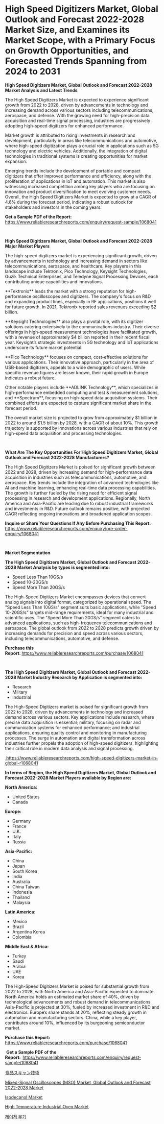 <p><h1>High Speed Digitizers Market, Global Outlook and Forecast 2022-2028 Market Size, and Examines its Market Scope, with a Primary Focus on Growth Opportunities, and Forecasted Trends Spanning from 2024 to 2031</h1></p><p><strong>High Speed Digitizers Market, Global Outlook and Forecast 2022-2028 Market Analysis and Latest Trends</strong></p>
<p><p>The High Speed Digitizers Market is expected to experience significant growth from 2022 to 2028, driven by advancements in technology and increasing demand across various sectors including telecommunications, aerospace, and defense. With the growing need for high-precision data acquisition and real-time signal processing, industries are progressively adopting high-speed digitizers for enhanced performance. </p><p>Market growth is attributed to rising investments in research and development, particularly in areas like telecommunications and automotive, where high-speed digitization plays a crucial role in applications such as 5G technology and electric vehicles. Additionally, the integration of digital technologies in traditional systems is creating opportunities for market expansion. </p><p>Emerging trends include the development of portable and compact digitizers that offer improved performance and efficiency, along with the proliferation of applications in IoT and automation. This market is also witnessing increased competition among key players who are focusing on innovation and product diversification to meet evolving customer needs. Overall, the High Speed Digitizers Market is expected to grow at a CAGR of 4.6% during the forecast period, indicating a robust outlook for stakeholders and investors in the coming years.</p></p>
<p><strong>Get a Sample PDF of the Report:&nbsp;</strong> <a href="https://www.reliableresearchreports.com/enquiry/request-sample/1068041">https://www.reliableresearchreports.com/enquiry/request-sample/1068041</a></p>
<p>&nbsp;</p>
<p><strong>High Speed Digitizers Market, Global Outlook and Forecast 2022-2028 Major Market Players</strong></p>
<p><p>The high-speed digitizers market is experiencing significant growth, driven by advancements in technology and increasing demand in sectors like telecommunications, aerospace, and healthcare. Key players in this landscape include Tektronix, Pico Technology, Keysight Technologies, Guzik Technical Enterprises, and Teledyne Signal Processing Devices, each contributing unique capabilities and innovations.</p><p>**Tektronix** leads the market with a strong reputation for high-performance oscilloscopes and digitizers. The company's focus on R&D and expanding product lines, especially in RF applications, positions it well for future growth. In 2021, Tektronix reported sales revenues exceeding $2 billion.</p><p>**Keysight Technologies** also plays a pivotal role, with its digitizer solutions catering extensively to the communications industry. Their diverse offerings in high-speed measurement technologies have facilitated growth, with a revenue of approximately $4 billion reported in their recent fiscal year. Keysight’s strategic investments in 5G technology and IoT applications underscore its future market potential.</p><p>**Pico Technology** focuses on compact, cost-effective solutions for various applications. Their innovative approach, particularly in the area of USB-based digitizers, appeals to a wide demographic of users. While specific revenue figures are lesser known, their rapid growth in Europe indicates a robust future.</p><p>Other notable players include **ADLINK Technology**, which specializes in high-performance embedded computing and test & measurement solutions, and **Spectrum**, focusing on high-speed data acquisition systems. Their combined efforts are expected to capture significant market share in the forecast period.</p><p>The overall market size is projected to grow from approximately $1 billion in 2022 to around $1.5 billion by 2028, with a CAGR of about 10%. This growth trajectory is supported by innovations across various industries that rely on high-speed data acquisition and processing technologies.</p></p>
<p>&nbsp;</p>
<p><strong>What Are The Key Opportunities For High Speed Digitizers Market, Global Outlook and Forecast 2022-2028 Manufacturers?</strong></p>
<p><p>The High Speed Digitizers Market is poised for significant growth between 2022 and 2028, driven by increasing demand for high-performance data acquisition in industries such as telecommunications, automotive, and aerospace. Key trends include the integration of advanced technologies like AI and machine learning, enhancing real-time data processing capabilities. The growth is further fueled by the rising need for efficient signal processing in research and development applications. Regionally, North America and Asia-Pacific are leading due to robust industrial frameworks and investments in R&D. Future outlook remains positive, with projected CAGR reflecting ongoing innovations and broadened application scopes.</p></p>
<p><strong>Inquire or Share Your Questions If Any Before Purchasing This Report:</strong> <a href="https://www.reliableresearchreports.com/enquiry/pre-order-enquiry/1068041">https://www.reliableresearchreports.com/enquiry/pre-order-enquiry/1068041</a></p>
<p>&nbsp;</p>
<p><strong>Market Segmentation</strong></p>
<p><strong>The High Speed Digitizers Market, Global Outlook and Forecast 2022-2028 Market Analysis by types is segmented into:</strong></p>
<p><ul><li>Speed Less Than 10GS/s</li><li>Speed 10-20GS/s</li><li>Speed More Than 20GS/s</li></ul></p>
<p><p>The High-Speed Digitizers Market encompasses devices that convert analog signals into digital format, categorized by operational speed. The "Speed Less Than 10GS/s" segment suits basic applications, while "Speed 10-20GS/s" targets mid-range requirements, ideal for many industrial and scientific uses. The "Speed More Than 20GS/s" segment caters to advanced applications, such as high-frequency telecommunications and aerospace. The global outlook from 2022 to 2028 predicts growth driven by increasing demands for precision and speed across various sectors, including telecommunications, automotive, and defense.</p></p>
<p><strong>Purchase this Report:&nbsp;</strong><a href="https://www.reliableresearchreports.com/purchase/1068041">https://www.reliableresearchreports.com/purchase/1068041</a></p>
<p>&nbsp;</p>
<p><strong>The High Speed Digitizers Market, Global Outlook and Forecast 2022-2028 Market Industry Research by Application is segmented into:</strong></p>
<p><ul><li>Research</li><li>Military</li><li>Industrial</li></ul></p>
<p><p>The High-Speed Digitizers market is poised for significant growth from 2022 to 2028, driven by advancements in technology and increased demand across various sectors. Key applications include research, where precise data acquisition is essential; military, focusing on radar and communication systems for enhanced performance; and industrial applications, ensuring quality control and monitoring in manufacturing processes. The surge in automation and digital transformation across industries further propels the adoption of high-speed digitizers, highlighting their critical role in modern data analysis and signal processing.</p></p>
<p><a href="https://www.reliableresearchreports.com/high-speed-digitizers-market-in-global-r1068041">&nbsp;https://www.reliableresearchreports.com/high-speed-digitizers-market-in-global-r1068041</a></p>
<p><strong>In terms of Region, the High Speed Digitizers Market, Global Outlook and Forecast 2022-2028 Market Players available by Region are:</strong></p>
<p>
    <p> <strong> North America: </strong>
        <ul>
            <li>United States</li>
            <li>Canada</li>
        </ul>
        </p> 
    <p> <strong> Europe: </strong>
        <ul>
            <li>Germany</li>
            <li>France</li>
            <li>U.K.</li>
            <li>Italy</li>
            <li>Russia</li>
        </ul>
        </p> 
    <p> <strong> Asia-Pacific: </strong>
        <ul>
            <li>China</li>
            <li>Japan</li>
            <li>South Korea</li>
            <li>India</li>
            <li>Australia</li>
            <li>China Taiwan</li>
            <li>Indonesia</li>
            <li>Thailand</li>
            <li>Malaysia</li>
        </ul>
        </p> 
    <p> <strong> Latin America: </strong>
        <ul>
            <li>Mexico</li>
            <li>Brazil</li>
            <li>Argentina Korea</li>
            <li>Colombia</li>
        </ul>
        </p> 
    <p> <strong> Middle East & Africa: </strong>
        <ul>
            <li>Turkey</li>
            <li>Saudi</li>
            <li>Arabia</li>
            <li>UAE</li>
            <li>Korea</li>
        </ul>
    </p>
    </p>
<p><p>The High-Speed Digitizers Market is poised for substantial growth from 2022 to 2028, with North America and Asia-Pacific expected to dominate. North America holds an estimated market share of 40%, driven by technological advancements and robust demand in telecommunications. Asia-Pacific is projected at 30%, fueled by increased investment in R&D and electronics. Europe’s share stands at 20%, reflecting steady growth in automation and manufacturing sectors. China, while a key player, contributes around 10%, influenced by its burgeoning semiconductor market.</p></p>
<p><strong>Purchase this Report: </strong><a href="https://www.reliableresearchreports.com/purchase/1068041">https://www.reliableresearchreports.com/purchase/1068041</a></p>
<p>&nbsp;<strong>Get a Sample PDF of the Report:&nbsp;&nbsp;</strong><a href="https://www.reliableresearchreports.com/enquiry/request-sample/1068041">https://www.reliableresearchreports.com/enquiry/request-sample/1068041</a></p>
<p><strong></strong></p>
<p><p><a href="https://medium.com/@bradomar67/food-scanning-technology-market-%E3%81%AE%E3%82%B0%E3%83%AD%E3%83%BC%E3%83%90%E3%83%AB%E5%B8%82%E5%A0%B4%E6%A6%82%E8%A6%81%E3%81%AF-%E4%B8%96%E7%95%8C%E3%81%8A%E3%82%88%E3%81%B3%E4%B8%BB%E8%A6%81%E5%B8%82%E5%A0%B4%E3%81%AB%E3%81%8A%E3%81%91%E3%82%8B%E6%A5%AD%E7%95%8C%E3%81%AB%E5%BD%B1%E9%9F%BF%E3%82%92%E4%B8%8E%E3%81%88%E3%82%8B%E4%B8%BB%E8%A6%81%E3%81%AA%E3%83%88%E3%83%AC%E3%83%B3%E3%83%89%E3%81%AB%E3%81%A4%E3%81%84%E3%81%A6-%E7%8B%AC%E8%87%AA%E3%81%AE%E8%A6%96%E7%82%B9%E3%82%92%E6%8F%90%E4%BE%9B%E3%81%97%E3%81%BE%E3%81%99-561c5e90bcb8">食品スキャン技術</a></p><p><a href="https://github.com/santosh758595/Market-Research-Report-List-6/blob/main/mixed-signal-oscilloscopes-mso-market-global-outlook-and-forecast-2022-2028-market.md">Mixed-Signal Oscilloscopes (MSO) Market, Global Outlook and Forecast 2022-2028 Market</a></p><p><a href="https://issuu.com/reportprime-2/docs/isodecanol-market-size-2030.pptx_0d38023384250a">Isodecanol Market</a></p><p><a href="https://medium.com/@stephaniewynterk145/the-market-for-high-temperature-industrial-oven-market-is-examined-in-this-report-along-with-the-d4af10dcd13d">High Temperature Industrial Oven Market</a></p><p><a href="https://medium.com/@marielesch2023/laser-weapons-market-%EC%9D%98-%EA%B8%80%EB%A1%9C%EB%B2%8C-%EC%8B%9C%EC%9E%A5-%EA%B0%9C%EC%9A%94%EB%8A%94-%EC%A0%84-%EC%84%B8%EA%B3%84-%EB%B0%8F-%EC%A3%BC%EC%9A%94-%EC%8B%9C%EC%9E%A5%EC%9D%98-%EC%82%B0%EC%97%85%EC%97%90-%EC%98%81%ED%96%A5%EC%9D%84-%EB%AF%B8%EC%B9%98%EB%8A%94-%EC%A3%BC%EC%9A%94-%ED%8A%B8%EB%A0%8C%EB%93%9C%EC%97%90-%EB%8C%80%ED%95%9C-%EB%8F%85%ED%8A%B9%ED%95%9C-%EA%B4%80%EC%A0%90%EC%9D%84-%EC%A0%9C%EA%B3%B5%ED%95%A9%EB%8B%88%EB%8B%A4-988b36fcc483">레이저 무기</a></p></p>